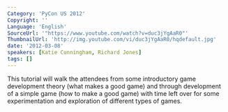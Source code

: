 ```yaml
---
Category: 'PyCon US 2012'
Copyright: ''
Language: 'English'
SourceUrl: '"https://www.youtube.com/watch?v=duc3jYgAaR0"'
ThumbnailUrl: 'http://img.youtube.com/vi/duc3jYgAaR0/hqdefault.jpg'
date: '2012-03-08'
speakers: [Katie Cunningham, Richard Jones]
tags: []
---
```

This tutorial will walk the attendees from some introductory game development
theory (what makes a good game) and through development of a simple game (how
to make a good game) with time left over for some experimentation and
exploration of different types of games.

